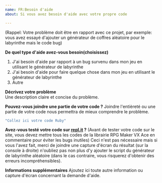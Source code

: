 ```yaml
---
name: FR:Besoin d'aide
about: Si vous avez besoin d'aide avec votre propre code

---
```


(Rappel: Votre problème doit être en rapport avec ce projet, par exemple: vous avez essayé d'ajouter un générateur de coffres aléatoire pour le labyrinthe mais le code bug)  
  
**De quel type d'aide avez-vous besoin(choisissez)**  
1. J'ai besoin d'aide par rapport à un bug survenu dans mon jeu en utilisant le générateur de labyrinthe 
2. J'ai besoin d'aide pour faire quelque chose dans mon jeu en utilisant le générateur de labyrinthe 
3. Autre  
  
**Décrivez votre problème**  
Une description claire et concise du problème.  

**Pouvez-vous joindre une partie de votre code ?**
Joindre l'entièreté ou une partie de votre code nous permettra de mieux comprendre le problème.
```Ruby
"Collez ici votre code Ruby"
```

**Avez-vous testé votre code sur [repl.it](https://repl.it/repls/KnottyMountainousNumbers) ?**
(Avant de tester votre code sur le site, vous devez mettre tous les codes de la librairie RPG Maker VX Ace en commentaire pour éviter les bugs inutiles)
Ceci n'est pas nécessaire mais si vous l'avez fait, merci de joindre une capture d'écran du résultat (sur la console à droite) n'oubliez pas non plus d'y ajouter le script du générateur de labyrinthe aléatoire (dans le cas contraire, vous risquerez d'obtenir des erreurs incompréhensibles).

**Informations supplémentaires**
Ajoutez ici toute autre information ou capture d'écran concernant la demande d'aide.
